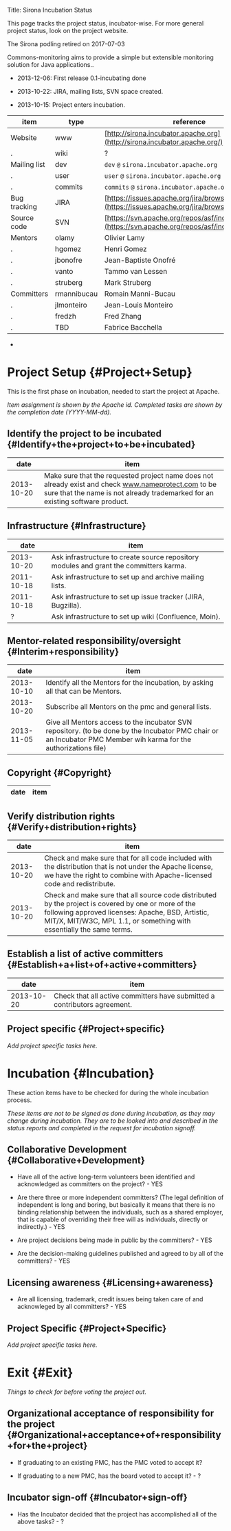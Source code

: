 Title: Sirona Incubation Status
<link href="http://purl.org/DC/elements/1.0/" rel="schema.DC"></link>

This page tracks the project status, incubator-wise. For more general project status, look on the project website.


<span class="retired">The Sirona podling retired on 2017-07-03</span>


Commons-monitoring aims to provide a simple but extensible monitoring solution for Java applications..



- 2013-12-06: First release 0.1-incubating done

- 2013-10-22: JIRA, mailing lists, SVN space created.

- 2013-10-15: Project enters incubation.

| item | type | reference |
|------|------|-----------|
| Website | www |  [http://sirona.incubator.apache.org](http://sirona.incubator.apache.org/)  |
| . | wiki | ? |
| Mailing list | dev |  `dev`  `@`  `sirona.incubator.apache.org`  |
| . | user |  `user`  `@`  `sirona.incubator.apache.org`  |
| . | commits |  `commits`  `@`  `sirona.incubator.apache.org`  |
| Bug tracking | JIRA |  [https://issues.apache.org/jira/browse/SIRONA](https://issues.apache.org/jira/browse/SIRONA)  |
| Source code | SVN |  [https://svn.apache.org/repos/asf/incubator/sirona/](https://svn.apache.org/repos/asf/incubator/sirona/)  |
| Mentors | olamy | Olivier Lamy |
| . | hgomez | Henri Gomez |
| . | jbonofre | Jean-Baptiste Onofré |
| . | vanto | Tammo van Lessen |
| . | struberg | Mark Struberg |
| Committers | rmannibucau | Romain Manni-Bucau |
| . | jlmonteiro | Jean-Louis Monteiro |
| . | fredzh | Fred Zhang |
| . | TBD | Fabrice Bacchella |


- 

# Project Setup {#Project+Setup}

This is the first phase on incubation, needed to start the project at Apache.


 _Item assignment is shown by the Apache id._  _Completed tasks are shown by the completion date (YYYY-MM-dd)._ 


## Identify the project to be incubated {#Identify+the+project+to+be+incubated}

| date | item |
|------|------|
| 2013-10-20 | Make sure that the requested project name does not already exist and check www.nameprotect.com to be sure that the name is not already trademarked for an existing software product. |

## Infrastructure {#Infrastructure}

| date | item |
|------|------|
| 2013-10-20 | Ask infrastructure to create source repository modules and grant the committers karma. |
| 2011-10-18 | Ask infrastructure to set up and archive mailing lists. |
| 2011-10-18 | Ask infrastructure to set up issue tracker (JIRA, Bugzilla). |
| ? | Ask infrastructure to set up wiki (Confluence, Moin). |

## Mentor-related responsibility/oversight {#Interim+responsibility}

| date | item |
|------|------|
| 2013-10-10 | Identify all the Mentors for the incubation, by asking all that can be Mentors. |
| 2013-10-20 | Subscribe all Mentors on the pmc and general lists. |
| 2013-11-05 | Give all Mentors access to the incubator SVN repository. (to be done by the Incubator PMC chair or an Incubator PMC Member wih karma for the authorizations file) |

## Copyright {#Copyright}

| date | item |
|------|------|

## Verify distribution rights {#Verify+distribution+rights}

| date | item |
|------|------|
| 2013-10-20 | Check and make sure that for all code included with the distribution that is not under the Apache license, we have the right to combine with Apache-licensed code and redistribute. |
| 2013-10-20 | Check and make sure that all source code distributed by the project is covered by one or more of the following approved licenses: Apache, BSD, Artistic, MIT/X, MIT/W3C, MPL 1.1, or something with essentially the same terms. |

## Establish a list of active committers {#Establish+a+list+of+active+committers}

| date | item |
|------|------|
| 2013-10-20 | Check that all active committers have submitted a contributors agreement. |

## Project specific {#Project+specific}

 _Add project specific tasks here._ 


# Incubation {#Incubation}

These action items have to be checked for during the whole incubation process.


 _These items are not to be signed as done during incubation, as they may change during incubation._  _They are to be looked into and described in the status reports and completed in the request for incubation signoff._ 


## Collaborative Development {#Collaborative+Development}


- Have all of the active long-term volunteers been identified and acknowledged as committers on the project? - YES

- Are there three or more independent committers? (The legal definition of independent is long and boring, but basically it means that there is no binding relationship between the individuals, such as a shared employer, that is capable of overriding their free will as individuals, directly or indirectly.) - YES

- Are project decisions being made in public by the committers? - YES

- Are the decision-making guidelines published and agreed to by all of the committers? - YES

## Licensing awareness {#Licensing+awareness}


- Are all licensing, trademark, credit issues being taken care of and acknowleged by all committers? - YES

## Project Specific {#Project+Specific}

 _Add project specific tasks here._ 


# Exit {#Exit}

 _Things to check for before voting the project out._ 


## Organizational acceptance of responsibility for the project {#Organizational+acceptance+of+responsibility+for+the+project}


- If graduating to an existing PMC, has the PMC voted to accept it?

- If graduating to a new PMC, has the board voted to accept it? - ?

## Incubator sign-off {#Incubator+sign-off}


- Has the Incubator decided that the project has accomplished all of the above tasks? - ?

